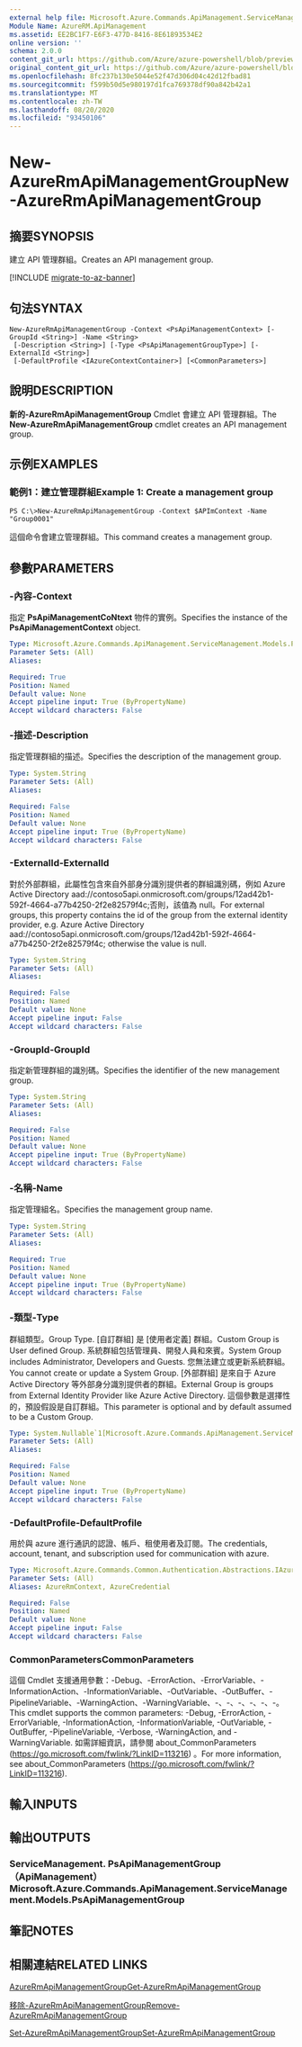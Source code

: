 ```yaml
---
external help file: Microsoft.Azure.Commands.ApiManagement.ServiceManagement.dll-Help.xml
Module Name: AzureRM.ApiManagement
ms.assetid: EE2BC1F7-E6F3-477D-8416-8E61893534E2
online version: ''
schema: 2.0.0
content_git_url: https://github.com/Azure/azure-powershell/blob/preview/src/ResourceManager/ApiManagement/Commands.ApiManagement/help/New-AzureRmApiManagementGroup.md
original_content_git_url: https://github.com/Azure/azure-powershell/blob/preview/src/ResourceManager/ApiManagement/Commands.ApiManagement/help/New-AzureRmApiManagementGroup.md
ms.openlocfilehash: 8fc237b130e5044e52f47d306d04c42d12fbad81
ms.sourcegitcommit: f599b50d5e980197d1fca769378df90a842b42a1
ms.translationtype: MT
ms.contentlocale: zh-TW
ms.lasthandoff: 08/20/2020
ms.locfileid: "93450106"
---
```

# <span data-ttu-id="19a1a-101">New-AzureRmApiManagementGroup</span><span class="sxs-lookup"><span data-stu-id="19a1a-101">New-AzureRmApiManagementGroup</span></span>

## <span data-ttu-id="19a1a-102">摘要</span><span class="sxs-lookup"><span data-stu-id="19a1a-102">SYNOPSIS</span></span>
<span data-ttu-id="19a1a-103">建立 API 管理群組。</span><span class="sxs-lookup"><span data-stu-id="19a1a-103">Creates an API management group.</span></span>

[!INCLUDE [migrate-to-az-banner](../../includes/migrate-to-az-banner.md)]

## <span data-ttu-id="19a1a-104">句法</span><span class="sxs-lookup"><span data-stu-id="19a1a-104">SYNTAX</span></span>

```
New-AzureRmApiManagementGroup -Context <PsApiManagementContext> [-GroupId <String>] -Name <String>
 [-Description <String>] [-Type <PsApiManagementGroupType>] [-ExternalId <String>]
 [-DefaultProfile <IAzureContextContainer>] [<CommonParameters>]
```

## <span data-ttu-id="19a1a-105">說明</span><span class="sxs-lookup"><span data-stu-id="19a1a-105">DESCRIPTION</span></span>
<span data-ttu-id="19a1a-106">**新的-AzureRmApiManagementGroup** Cmdlet 會建立 API 管理群組。</span><span class="sxs-lookup"><span data-stu-id="19a1a-106">The **New-AzureRmApiManagementGroup** cmdlet creates an API management group.</span></span>

## <span data-ttu-id="19a1a-107">示例</span><span class="sxs-lookup"><span data-stu-id="19a1a-107">EXAMPLES</span></span>

### <span data-ttu-id="19a1a-108">範例1：建立管理群組</span><span class="sxs-lookup"><span data-stu-id="19a1a-108">Example 1: Create a management group</span></span>
```
PS C:\>New-AzureRmApiManagementGroup -Context $APImContext -Name "Group0001"
```

<span data-ttu-id="19a1a-109">這個命令會建立管理群組。</span><span class="sxs-lookup"><span data-stu-id="19a1a-109">This command creates a management group.</span></span>

## <span data-ttu-id="19a1a-110">參數</span><span class="sxs-lookup"><span data-stu-id="19a1a-110">PARAMETERS</span></span>

### <span data-ttu-id="19a1a-111">-內容</span><span class="sxs-lookup"><span data-stu-id="19a1a-111">-Context</span></span>
<span data-ttu-id="19a1a-112">指定 **PsApiManagementCoNtext** 物件的實例。</span><span class="sxs-lookup"><span data-stu-id="19a1a-112">Specifies the instance of the **PsApiManagementContext** object.</span></span>

```yaml
Type: Microsoft.Azure.Commands.ApiManagement.ServiceManagement.Models.PsApiManagementContext
Parameter Sets: (All)
Aliases: 

Required: True
Position: Named
Default value: None
Accept pipeline input: True (ByPropertyName)
Accept wildcard characters: False
```

### <span data-ttu-id="19a1a-113">-描述</span><span class="sxs-lookup"><span data-stu-id="19a1a-113">-Description</span></span>
<span data-ttu-id="19a1a-114">指定管理群組的描述。</span><span class="sxs-lookup"><span data-stu-id="19a1a-114">Specifies the description of the management group.</span></span>

```yaml
Type: System.String
Parameter Sets: (All)
Aliases: 

Required: False
Position: Named
Default value: None
Accept pipeline input: True (ByPropertyName)
Accept wildcard characters: False
```

### <span data-ttu-id="19a1a-115">-ExternalId</span><span class="sxs-lookup"><span data-stu-id="19a1a-115">-ExternalId</span></span>
<span data-ttu-id="19a1a-116">對於外部群組，此屬性包含來自外部身分識別提供者的群組識別碼，例如 Azure Active Directory aad://contoso5api.onmicrosoft.com/groups/12ad42b1-592f-4664-a77b4250-2f2e82579f4c;否則，該值為 null。</span><span class="sxs-lookup"><span data-stu-id="19a1a-116">For external groups, this property contains the id of the group from the external identity provider, e.g. Azure Active Directory aad://contoso5api.onmicrosoft.com/groups/12ad42b1-592f-4664-a77b4250-2f2e82579f4c; otherwise the value is null.</span></span>

```yaml
Type: System.String
Parameter Sets: (All)
Aliases: 

Required: False
Position: Named
Default value: None
Accept pipeline input: False
Accept wildcard characters: False
```

### <span data-ttu-id="19a1a-117">-GroupId</span><span class="sxs-lookup"><span data-stu-id="19a1a-117">-GroupId</span></span>
<span data-ttu-id="19a1a-118">指定新管理群組的識別碼。</span><span class="sxs-lookup"><span data-stu-id="19a1a-118">Specifies the identifier of the new management group.</span></span>

```yaml
Type: System.String
Parameter Sets: (All)
Aliases: 

Required: False
Position: Named
Default value: None
Accept pipeline input: True (ByPropertyName)
Accept wildcard characters: False
```

### <span data-ttu-id="19a1a-119">-名稱</span><span class="sxs-lookup"><span data-stu-id="19a1a-119">-Name</span></span>
<span data-ttu-id="19a1a-120">指定管理組名。</span><span class="sxs-lookup"><span data-stu-id="19a1a-120">Specifies the management group name.</span></span>

```yaml
Type: System.String
Parameter Sets: (All)
Aliases: 

Required: True
Position: Named
Default value: None
Accept pipeline input: True (ByPropertyName)
Accept wildcard characters: False
```

### <span data-ttu-id="19a1a-121">-類型</span><span class="sxs-lookup"><span data-stu-id="19a1a-121">-Type</span></span>
<span data-ttu-id="19a1a-122">群組類型。</span><span class="sxs-lookup"><span data-stu-id="19a1a-122">Group Type.</span></span> <span data-ttu-id="19a1a-123">[自訂群組] 是 [使用者定義] 群組。</span><span class="sxs-lookup"><span data-stu-id="19a1a-123">Custom Group is User defined Group.</span></span> <span data-ttu-id="19a1a-124">系統群組包括管理員、開發人員和來賓。</span><span class="sxs-lookup"><span data-stu-id="19a1a-124">System Group includes Administrator, Developers and Guests.</span></span> <span data-ttu-id="19a1a-125">您無法建立或更新系統群組。</span><span class="sxs-lookup"><span data-stu-id="19a1a-125">You cannot create or update a System Group.</span></span>  <span data-ttu-id="19a1a-126">[外部群組] 是來自于 Azure Active Directory 等外部身分識別提供者的群組。</span><span class="sxs-lookup"><span data-stu-id="19a1a-126">External Group is groups from External Identity Provider like Azure Active Directory.</span></span> <span data-ttu-id="19a1a-127">這個參數是選擇性的，預設假設是自訂群組。</span><span class="sxs-lookup"><span data-stu-id="19a1a-127">This parameter is optional and by default assumed to be a Custom Group.</span></span>

```yaml
Type: System.Nullable`1[Microsoft.Azure.Commands.ApiManagement.ServiceManagement.Models.PsApiManagementGroupType]
Parameter Sets: (All)
Aliases: 

Required: False
Position: Named
Default value: None
Accept pipeline input: True (ByPropertyName)
Accept wildcard characters: False
```

### <span data-ttu-id="19a1a-128">-DefaultProfile</span><span class="sxs-lookup"><span data-stu-id="19a1a-128">-DefaultProfile</span></span>
<span data-ttu-id="19a1a-129">用於與 azure 進行通訊的認證、帳戶、租使用者及訂閱。</span><span class="sxs-lookup"><span data-stu-id="19a1a-129">The credentials, account, tenant, and subscription used for communication with azure.</span></span>

```yaml
Type: Microsoft.Azure.Commands.Common.Authentication.Abstractions.IAzureContextContainer
Parameter Sets: (All)
Aliases: AzureRmContext, AzureCredential

Required: False
Position: Named
Default value: None
Accept pipeline input: False
Accept wildcard characters: False
```

### <span data-ttu-id="19a1a-130">CommonParameters</span><span class="sxs-lookup"><span data-stu-id="19a1a-130">CommonParameters</span></span>
<span data-ttu-id="19a1a-131">這個 Cmdlet 支援通用參數：-Debug、-ErrorAction、-ErrorVariable、-InformationAction、-InformationVariable、-OutVariable、-OutBuffer、-PipelineVariable、-WarningAction、-WarningVariable、-、-、-、-、-、-。</span><span class="sxs-lookup"><span data-stu-id="19a1a-131">This cmdlet supports the common parameters: -Debug, -ErrorAction, -ErrorVariable, -InformationAction, -InformationVariable, -OutVariable, -OutBuffer, -PipelineVariable, -Verbose, -WarningAction, and -WarningVariable.</span></span> <span data-ttu-id="19a1a-132">如需詳細資訊，請參閱 about_CommonParameters (https://go.microsoft.com/fwlink/?LinkID=113216) 。</span><span class="sxs-lookup"><span data-stu-id="19a1a-132">For more information, see about_CommonParameters (https://go.microsoft.com/fwlink/?LinkID=113216).</span></span>

## <span data-ttu-id="19a1a-133">輸入</span><span class="sxs-lookup"><span data-stu-id="19a1a-133">INPUTS</span></span>

## <span data-ttu-id="19a1a-134">輸出</span><span class="sxs-lookup"><span data-stu-id="19a1a-134">OUTPUTS</span></span>

### <span data-ttu-id="19a1a-135">ServiceManagement. PsApiManagementGroup （ApiManagement）</span><span class="sxs-lookup"><span data-stu-id="19a1a-135">Microsoft.Azure.Commands.ApiManagement.ServiceManagement.Models.PsApiManagementGroup</span></span>

## <span data-ttu-id="19a1a-136">筆記</span><span class="sxs-lookup"><span data-stu-id="19a1a-136">NOTES</span></span>

## <span data-ttu-id="19a1a-137">相關連結</span><span class="sxs-lookup"><span data-stu-id="19a1a-137">RELATED LINKS</span></span>

[<span data-ttu-id="19a1a-138">AzureRmApiManagementGroup</span><span class="sxs-lookup"><span data-stu-id="19a1a-138">Get-AzureRmApiManagementGroup</span></span>](./Get-AzureRmApiManagementGroup.md)

[<span data-ttu-id="19a1a-139">移除-AzureRmApiManagementGroup</span><span class="sxs-lookup"><span data-stu-id="19a1a-139">Remove-AzureRmApiManagementGroup</span></span>](./Remove-AzureRmApiManagementGroup.md)

[<span data-ttu-id="19a1a-140">Set-AzureRmApiManagementGroup</span><span class="sxs-lookup"><span data-stu-id="19a1a-140">Set-AzureRmApiManagementGroup</span></span>](./Set-AzureRmApiManagementGroup.md)


